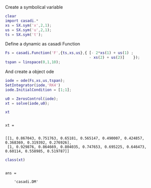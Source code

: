 


Create a symbolical variable



```matlab
clear
import casadi.*
xs = SX.sym('x',2,1);
us = SX.sym('u',2,1);
ts = SX.sym('t');
```


Define a dynamic as casadi Function



```matlab
Fs = casadi.Function('F',{ts,xs,us},{ [- 2*xs(1) + us(1) ;
                                      - xs(2) + us(2)]    });
tspan = linspace(0,1,10);
```


And create a object ode



```matlab
iode = ode(Fs,xs,us,tspan);
SetIntegrator(iode,'RK4')
iode.InitialCondition = [1;1];
```



```matlab
u0 = ZerosControl(iode);
xt = solve(iode,u0);
```



```matlab
xt
```




```

xt = 


[[1, 0.867043, 0.751763, 0.65181, 0.565147, 0.490007, 0.424857, 0.368369, 0.319392, 0.276926], 
 [1, 0.929876, 0.864669, 0.804035, 0.747653, 0.695225, 0.646473, 0.60114, 0.558985, 0.519787]]

```



```matlab
class(xt)
```




```

ans =

    'casadi.DM'


```



